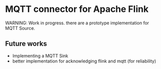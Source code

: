 # MQTT connector for Apache Flink

WARNING: Work in progress. there are a prototype implementation for MQTT Source.

## Future works

* Implementing a MQTT Sink
* better implementation for acknowledging flink and mqtt (for reliability)
